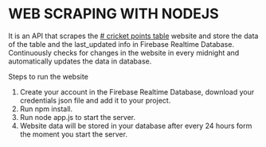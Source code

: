 # WEB SCRAPING WITH NODEJS
It is an API that scrapes the [# cricket points table](https://www.icc-cricket.com/rankings/mens/team-rankings/odi) website and store the data of the table and the last_updated info in Firebase Realtime Database. 
Continuously checks for changes in the website in every midnight and automatically updates the data in database. 

Steps to run the website

1. Create your account in the Firebase Realtime Database, download your credentials json file and add it to your project.
2. Run npm install.
3. Run node app.js to start the server.
4. Website data will be stored in your database after every 24 hours form the moment you start the server.